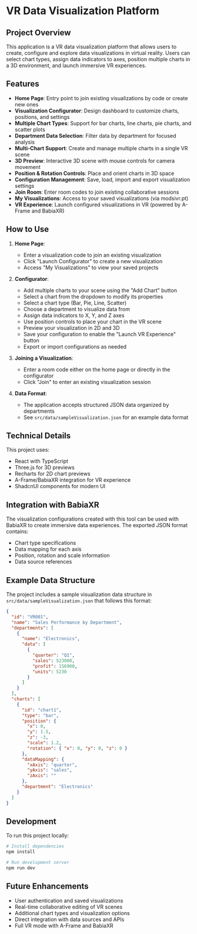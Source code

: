 
# VR Data Visualization Platform

## Project Overview

This application is a VR data visualization platform that allows users to create, configure and explore data visualizations in virtual reality. Users can select chart types, assign data indicators to axes, position multiple charts in a 3D environment, and launch immersive VR experiences.

## Features

- **Home Page**: Entry point to join existing visualizations by code or create new ones
- **Visualization Configurator**: Design dashboard to customize charts, positions, and settings
- **Multiple Chart Types**: Support for bar charts, line charts, pie charts, and scatter plots
- **Department Data Selection**: Filter data by department for focused analysis
- **Multi-Chart Support**: Create and manage multiple charts in a single VR scene
- **3D Preview**: Interactive 3D scene with mouse controls for camera movement
- **Position & Rotation Controls**: Place and orient charts in 3D space
- **Configuration Management**: Save, load, import and export visualization settings
- **Join Room**: Enter room codes to join existing collaborative sessions
- **My Visualizations**: Access to your saved visualizations (via modsivr.pt)
- **VR Experience**: Launch configured visualizations in VR (powered by A-Frame and BabiaXR)

## How to Use

1. **Home Page**:
   - Enter a visualization code to join an existing visualization
   - Click "Launch Configurator" to create a new visualization
   - Access "My Visualizations" to view your saved projects

2. **Configurator**:
   - Add multiple charts to your scene using the "Add Chart" button
   - Select a chart from the dropdown to modify its properties
   - Select a chart type (Bar, Pie, Line, Scatter)
   - Choose a department to visualize data from
   - Assign data indicators to X, Y, and Z axes
   - Use position controls to place your chart in the VR scene
   - Preview your visualization in 2D and 3D
   - Save your configuration to enable the "Launch VR Experience" button
   - Export or import configurations as needed

3. **Joining a Visualization**:
   - Enter a room code either on the home page or directly in the configurator
   - Click "Join" to enter an existing visualization session

4. **Data Format**:
   - The application accepts structured JSON data organized by departments
   - See `src/data/sampleVisualization.json` for an example data format

## Technical Details

This project uses:
- React with TypeScript
- Three.js for 3D previews
- Recharts for 2D chart previews
- A-Frame/BabiaXR integration for VR experience
- ShadcnUI components for modern UI

## Integration with BabiaXR

The visualization configurations created with this tool can be used with BabiaXR to create immersive data experiences. The exported JSON format contains:

- Chart type specifications
- Data mapping for each axis
- Position, rotation and scale information
- Data source references

## Example Data Structure

The project includes a sample visualization data structure in `src/data/sampleVisualization.json` that follows this format:

```json
{
  "id": "VR001",
  "name": "Sales Performance by Department",
  "departments": [
    {
      "name": "Electronics",
      "data": [
        {
          "quarter": "Q1",
          "sales": 523000,
          "profit": 156900,
          "units": 5230
        }
      ]
    }
  ],
  "charts": [
    {
      "id": "chart1",
      "type": "bar",
      "position": {
        "x": 0,
        "y": 1.5,
        "z": -3,
        "scale": 1.2,
        "rotation": { "x": 0, "y": 0, "z": 0 }
      },
      "dataMapping": {
        "xAxis": "quarter",
        "yAxis": "sales",
        "zAxis": ""
      },
      "department": "Electronics"
    }
  ]
}
```

## Development

To run this project locally:

```sh
# Install dependencies
npm install

# Run development server
npm run dev
```

## Future Enhancements

- User authentication and saved visualizations
- Real-time collaborative editing of VR scenes
- Additional chart types and visualization options
- Direct integration with data sources and APIs
- Full VR mode with A-Frame and BabiaXR
